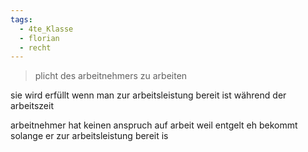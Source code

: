 ```yaml
---
tags:
  - 4te_Klasse
  - florian
  - recht
---
```

> plicht des arbeitnehmers zu arbeiten

sie wird erfüllt wenn man zur arbeitsleistung bereit ist während der arbeitszeit

arbeitnehmer hat keinen anspruch auf arbeit weil entgelt eh bekommt solange er zur arbeitsleistung bereit is